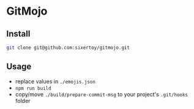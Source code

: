 # GitMojo

## Install

```bash
git clone git@github.com:sixertoy/gitmojo.git
```

## Usage

- replace values in `./emojis.json`
- `npm run build`
- copy/move `./build/prepare-commit-msg` to your project's `.git/hooks` folder
